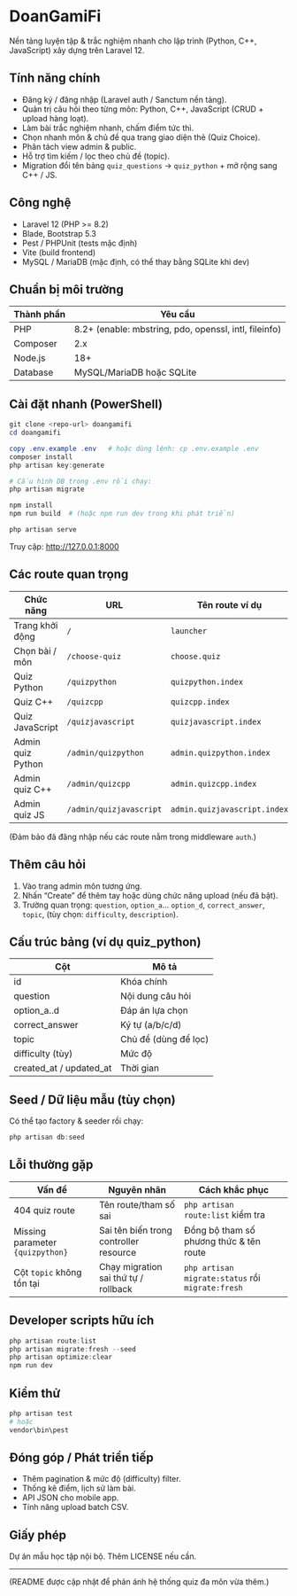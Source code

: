 # DoanGamiFi

Nền tảng luyện tập & trắc nghiệm nhanh cho lập trình (Python, C++, JavaScript) xây dựng trên Laravel 12.

## Tính năng chính
- Đăng ký / đăng nhập (Laravel auth / Sanctum nền tảng).
- Quản trị câu hỏi theo từng môn: Python, C++, JavaScript (CRUD + upload hàng loạt).
- Làm bài trắc nghiệm nhanh, chấm điểm tức thì.
- Chọn nhanh môn & chủ đề qua trang giao diện thẻ (Quiz Choice).
- Phân tách view admin & public.
- Hỗ trợ tìm kiếm / lọc theo chủ đề (topic).
- Migration đổi tên bảng `quiz_questions` → `quiz_python` + mở rộng sang C++ / JS.

## Công nghệ
- Laravel 12 (PHP >= 8.2)
- Blade, Bootstrap 5.3
- Pest / PHPUnit (tests mặc định)
- Vite (build frontend)
- MySQL / MariaDB (mặc định, có thể thay bằng SQLite khi dev)

## Chuẩn bị môi trường
| Thành phần | Yêu cầu |
|------------|---------|
| PHP        | 8.2+ (enable: mbstring, pdo, openssl, intl, fileinfo) |
| Composer   | 2.x |
| Node.js    | 18+ |
| Database   | MySQL/MariaDB hoặc SQLite |

## Cài đặt nhanh (PowerShell)
```powershell
git clone <repo-url> doangamifi
cd doangamifi

copy .env.example .env   # hoặc dùng lệnh: cp .env.example .env
composer install
php artisan key:generate

# Cấu hình DB trong .env rồi chạy:
php artisan migrate

npm install
npm run build  # (hoặc npm run dev trong khi phát triển)

php artisan serve
```

Truy cập: http://127.0.0.1:8000

## Các route quan trọng
| Chức năng | URL | Tên route ví dụ |
|-----------|-----|-----------------|
| Trang khởi động | `/` | `launcher` |
| Chọn bài / môn | `/choose-quiz` | `choose.quiz` |
| Quiz Python | `/quizpython` | `quizpython.index` |
| Quiz C++ | `/quizcpp` | `quizcpp.index` |
| Quiz JavaScript | `/quizjavascript` | `quizjavascript.index` |
| Admin quiz Python | `/admin/quizpython` | `admin.quizpython.index` |
| Admin quiz C++ | `/admin/quizcpp` | `admin.quizcpp.index` |
| Admin quiz JS | `/admin/quizjavascript` | `admin.quizjavascript.index` |

(Đảm bảo đã đăng nhập nếu các route nằm trong middleware `auth`.)

## Thêm câu hỏi
1. Vào trang admin môn tương ứng.
2. Nhấn “Create” để thêm tay hoặc dùng chức năng upload (nếu đã bật).
3. Trường quan trọng: `question`, `option_a`… `option_d`, `correct_answer`, `topic`, (tùy chọn: `difficulty`, `description`).

## Cấu trúc bảng (ví dụ quiz_python)
| Cột | Mô tả |
|-----|-------|
| id | Khóa chính |
| question | Nội dung câu hỏi |
| option_a..d | Đáp án lựa chọn |
| correct_answer | Ký tự (a/b/c/d) |
| topic | Chủ đề (dùng để lọc) |
| difficulty (tùy) | Mức độ |
| created_at / updated_at | Thời gian |

## Seed / Dữ liệu mẫu (tùy chọn)
Có thể tạo factory & seeder rồi chạy:
```powershell
php artisan db:seed
```

## Lỗi thường gặp
| Vấn đề | Nguyên nhân | Cách khắc phục |
|--------|-------------|----------------|
| 404 quiz route | Tên route/tham số sai | `php artisan route:list` kiểm tra |
| Missing parameter `{quizpython}` | Sai tên biến trong controller resource | Đồng bộ tham số phương thức & tên route |
| Cột `topic` không tồn tại | Chạy migration sai thứ tự / rollback | `php artisan migrate:status` rồi `migrate:fresh` |

## Developer scripts hữu ích
```powershell
php artisan route:list
php artisan migrate:fresh --seed
php artisan optimize:clear
npm run dev
```

## Kiểm thử
```powershell
php artisan test
# hoặc
vendor\bin\pest
```

## Đóng góp / Phát triển tiếp
- Thêm pagination & mức độ (difficulty) filter.
- Thống kê điểm, lịch sử làm bài.
- API JSON cho mobile app.
- Tính năng upload batch CSV.

## Giấy phép
Dự án mẫu học tập nội bộ. Thêm LICENSE nếu cần.

---
(README được cập nhật để phản ánh hệ thống quiz đa môn vừa thêm.)

